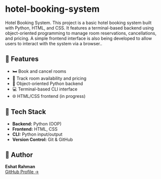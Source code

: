# hotel-booking-system

<p>Hotel Booking System. This project is a basic hotel booking system built with Python, HTML, and CSS. It features a terminal-based backend using object-oriented programming to manage room reservations, cancellations, and pricing. A simple frontend interface is also being developed to allow users to interact with the system via a browser..</p>
 
<h2>🚀 Features</h2>

<ul>
  <li>🛏️ Book and cancel rooms</li>
  <li>📅 Track room availability and pricing</li>
  <li>🧠 Object-oriented Python backend</li>
  <li>💻 Terminal-based CLI interface</li>
  <li>🌐 HTML/CSS frontend (in progress)</li>
</ul>

<h2>📁 Tech Stack</h2>

<ul>
  <li><b>Backend:</b> Python (OOP)</li>
  <li><b>Frontend:</b> HTML, CSS</li>
  <li><b>CLI:</b> Python input/output</li>
  <li><b>Version Control:</b> Git & GitHub</li>
</ul>



<h2>🙋 Author</h2>

<p><strong>Eshat Rahman</strong><br>
<a href="https://github.com/eshat69">GitHub Profile →</a></p>

